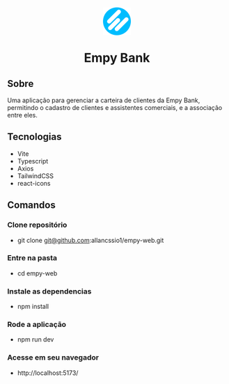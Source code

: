<h1 align="center">
  <img src="./public/logo.svg" />
  <p>Empy Bank</p>
</h1>

## Sobre
  Uma aplicação para gerenciar a carteira de clientes
da Empy Bank, permitindo o cadastro de clientes e assistentes comerciais, e a
associação entre eles.

## Tecnologias
- Vite
- Typescript
- Axios
- TailwindCSS
- react-icons

## Comandos

### Clone repositório
- git clone git@github.com:allancssio1/empy-web.git

### Entre na pasta
- cd empy-web

 ### Instale as dependencias
 - npm install

 ### Rode a aplicação
 - npm run dev

 ### Acesse em seu navegador
 - http://localhost:5173/